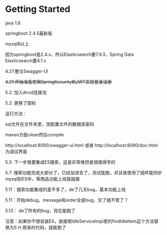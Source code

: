 # Getting Started

java 1.8

springboot 2.4.5最新版

mysql8以上

因为springboot是2.4.x，所以Elasticsearch要7.9.3，Spring Data Elasticsearch要4.1.x

4.21:整合Swagger-UI

~~4.21:开始准备使用SpringSecurity和JWT实现登录注册~~

5.2: 加入druid连接池

5.2: 更换了图标


运行方法：

sql文件在文件夹里，改配置文件的数据库密码

maven方面clean然后compile

http://localhost:8090/swagger-ui.html  或者  http://localhost:8090/doc.html 为调试界面


5.3: 下一步我要集成ES搜索，这是非常难但是很值得学的

5.7: 搜索功能完成大部分了，已经加进去了，测试能跑，并且我使用了插件能同步mysql到ES中，等商品功能上线我就跟

5.11：搜索功能集成的差不多了，de了几天bug，基本功能上线

5.11：开始debug，message和order全是bug，交了就不管了？

5.13： de了所有的bug，现在能跑了



注意：如果你不想安装ES，直接把IdleServiceImpl里的findIdleItem这个方法替换为S H 原来的代码，就能跑了